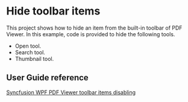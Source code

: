# Hide toolbar items
This project shows how to hide an item from the built-in toolbar of PDF Viewer. In this example, code is provided to hide the following tools.
* Open tool.
* Search tool.
* Thumbnail tool.

## User Guide reference
[Syncfusion WPF PDF Viewer toolbar items disabling](https://help.syncfusion.com/wpf/pdf-viewer/how-to/disable-toolbar-items)


